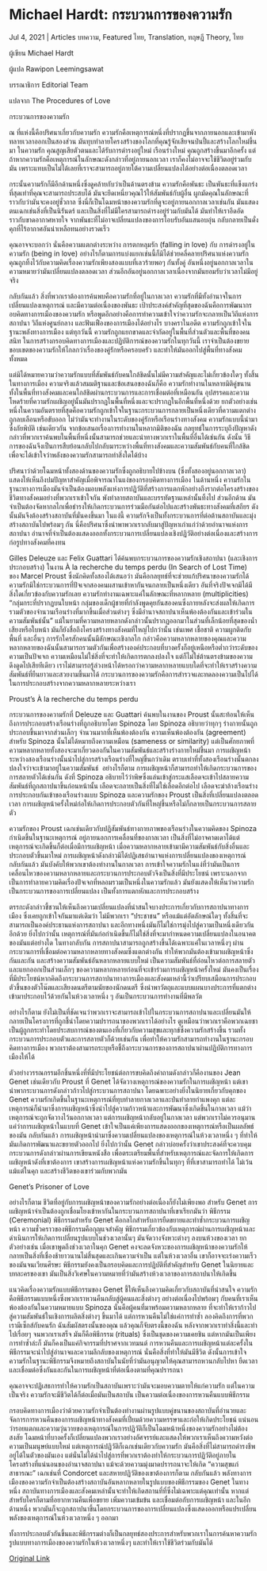 # Michael Hardt: กระบวนการของความรัก

Jul 4, 2021 | Articles บทความ, Featured ไทย, Translation, ทฤษฎี Theory, ไทย





ผู้เขียน Michael Hardt

ผู้แปล Rawipon Leemingsawat

บรรณาธิการ Editorial Team

แปลจาก The Procedures of Love



กระบวนการของความรัก

ณ ที่แห่งนี้คือปริศนาเกี่ยวกับความรัก ความรักคือเหตุการณ์หนึ่งที่ปรากฏขึ้นจากภายนอกและเข้ามาพังทลายเวลาออกเป็นสองส่วน มันทุบทำลายโครงสร้างของโลกที่คุณรู้จักเสียจนป่นปี้และสร้างโลกใหม่ขึ้นมา ในความรัก คุณสูญเสียตัวตนและได้รับการดำรงอยู่ใหม่ เรือนร่างใหม่ คุณถูกสร้างขึ้นมาอีกครั้ง แต่ถ้าหากความรักคือเหตุการณ์ในลักษณะดังกล่าวที่อยู่ภายนอกเวลา เราก็คงไม่อาจจะใช้ชีวิตอยู่ร่วมกับมัน เพราะแทบเป็นไม่ได้เลยที่เราจะสามารถอยู่ภายใต้ความเปลี่ยนแปลงได้อย่างต่อเนื่องตลอดเวลา

กระนั้นความรักก็มีอีกด้านหนึ่งซึ่งดูคล้ายกับว่าเป็นด้านตรงข้าม ความรักคือพันธะ เป็นพันธะที่แข็งแกร่งที่สุดเท่าที่คุณจะสามารถประสบได้ มันจะยึดเหนี่ยวคุณไว้ให้สัมพันธ์กับผู้อื่น ผูกมัดคุณในลักษณะที่ราวกับว่ามันจะคงอยู่ชั่วกาล ซึ่งนี่ก็เป็นโฉมหน้าของความรักที่ดูจะอยู่ภายนอกกาลเวลาเช่นกัน มันแสดงตนเฉกเช่นสิ่งที่เป็นนิรันดร์ และเป็นสิ่งที่ไม่มีใครสามารถดำรงอยู่ร่วมกับมันได้ มันทำให้เราอึดอัดราวกับขาดอากาศหายใจ จากพันธะที่ไม่อาจเปลี่ยนแปลงของการโอบรับอันแสนอบอุ่น กลับกลายเป็นดั่งคุกที่ไร้อากาศอันน่าเหลือทนอย่างรวดเร็ว

คุณอาจจะบอกว่า นั่นคือความแตกต่างระหว่าง การตกหลุมรัก (falling in love) กับ การดำรงอยู่ในความรัก (being in love) อย่างไรก็ตามการแบ่งแยกเช่นนี้ก็มิได้ช่วยคลี่คลายปริศนาแห่งความรัก คุณถูกทิ้งไว้กับความคิดเรื่องความรักเพียงสองแบบที่เลวร้ายพอๆ กันทั้งคู่ อันหนึ่งอยู่นอกกาลเวลาในความหมายว่ามันเปลี่ยนแปลงตลอดเวลา ส่วนอีกอันอยู่นอกกาลเวลาเนื่องจากมันยอมรับว่าเวลาไม่มีอยู่จริง

กลับกันแล้ว สิ่งที่พวกเราต้องการค้นพบคือความรักที่อยู่ในกาลเวลา ความรักที่มีทั้งอำนาจในการเปลี่ยนแปลงเหตุการณ์ และมีความต่อเนื่องของพันธะ เป้าประสงค์สำคัญที่สุดของฉันคือการพัฒนากรอบคิดทางการเมืองของความรัก หรือพูดอีกอย่างคือการทำความเข้าใจว่าความรักจะกลายเป็นวิถีแห่งการสถาปนา วิถีแห่งศูนย์กลาง และฟันเฟืองของการเมืองได้อย่างไร บางคราในอดีต ความรักถูกเข้าใจในฐานะพลังทางการเมือง แต่ทุกวันนี้ ความรักถูกแยกขาดและจำกัดอยู่ในพื้นที่ส่วนตัวและพื้นที่ของคนสนิท ในการสร้างกรอบคิดทางการเมืองและปฏิบัติการณ์ของความรักในทุกวันนี้ เราจำเป็นต้องขยายขอบเขตของความรักให้ไกลกว่าเรื่องของคู่รักหรือครอบครัว และทำให้มันออกไปสู่พื้นที่ทางสังคมทั้งหมด

แต่มิได้หมายความว่าความรักแบบที่สัมพันธ์กับคนใกล้ชิดนั้นไม่มีความสำคัญและไม่เกี่ยวข้องใดๆ ทั้งสิ้นในทางการเมือง ความจริงแล้วสมมติฐานและข้อเสนอของฉันก็คือ ความรักทำงานในหลายมิติคู่ขนาน ทั้งในพื้นที่ทางสังคมและคนใกล้ชิดผ่านกระบวนการและการเชื่อมต่อที่เหมือนกัน อุปสรรคและความโหดร้ายที่ความรักเผชิญอยู่นั้นมันปรากฏในพื้นที่หนึ่งและจะปรากฏในอีกพื้นที่หนึ่งด้วย ยกตัวอย่างเช่น หนึ่งในความอันตรายที่สุดคือความรักถูกเข้าใจในฐานะกระบวนการกลายเป็นหนึ่งเดียวที่ความแตกต่างถูกลบเลือนหรือขับออก ไม่ว่ามันจะทำงานในระดับของคู่รักหรือเรือนร่างทางสังคม ความรักแบบนี้นำมาซึ่งภัยพิบัติ เช่นเดียวกัน จากข้อเสนอเรื่องการทำงานในหลากมิติของฉัน กลยุทธ์ในการระบุถึงปัญหาดังกล่าวที่พวกเราค้นพบในพื้นที่หนึ่งนั้นสามารถช่วยและนำทางพวกเราในพื้นที่อื่นได้เช่นกัน ดังนั้น วิธีการของฉันจึงเป็นการสืบย้อนกลับไปกลับมาระหว่างพื้นที่ทางสังคมและความสัมพันธ์กับคนที่ใกล้ชิดเพื่อจะได้เข้าใจว่าพลังของความรักสามารถทำสิ่งใดได้บ้าง

ปริศนาว่าด้วยโฉมหน้าทั้งสองด้านของความรักซึ่งถูกอธิบายไปข้างบน (ซึ่งทั้งสองอยู่นอกกาลเวลา) แสดงให้เห็นถึงปมปัญหาสำคัญเมื่อพิจารณาในแง่ของกรอบคิดทางการเมือง ในด้านหนึ่ง ความรักในฐานะทางการเมืองมันจำเป็นต้องมอบพลังแห่งการปฏิวัติที่สร้างการแตกหักอย่างถึงรากต่อโครงสร้างของชีวิตทางสังคมอย่างที่พวกเราเข้าใจกัน พังทำลายสถาบันและบรรทัดฐานเหล่านั้นทิ้งไป ส่วนอีกด้าน มันจำเป็นต้องจัดหากลไกเพื่อธำรงให้เกิดกระบวนการร่วมมือกันต่อไปและสร้างพันธะทางสังคมที่เสถียร ดังนั้นมันจึงต้องสร้างสถาบันที่มั่นคงขึ้นมา ในแง่นี้ ความรักจึงเป็นทั้งกระบวนการที่ต่อต้านสถาบันและมุ่งสร้างสถาบันไปพร้อมๆ กัน นี่คือปริศนาซึ่งนำพาพวกเรากลับมาสู่ปัญหาเก่าแก่ว่าด้วยอำนาจแห่งการสถาปนา อำนาจที่จำเป็นต้องแสดงออกทั้งกระบวนการเปลี่ยนแปลงเชิงปฏิวัติอย่างต่อเนื่องและสร้างการก่อรูปทางสังคมที่คงทน

Gilles Deleuze และ Felix Guattari ได้ค้นพบกระบวนการของความรักเชิงสถาปนา (และเชิงการประกอบสร้าง) ในงาน À la recherche du temps perdu (In Search of Lost Time)  ของ Marcel Proust ซึ่งนักคิดทั้งสองได้เสนอว่า มันคือกลยุทธ์ที่จะช่วยแก้ปริศนาของความรักได้ ความรักมิใช่กระบวนการที่ปัจเจกสองคนผสานเข้าหากันจนกลายเป็นหนึ่งเดียว อันที่จริงปัจเจกมิได้มีสิ่งใดเกี่ยวข้องกับความรักเลย ความรักทำงานเฉพาะแค่ในลักษณะที่หลากหลาย (multiplicities) “กลุ่มกระที่ปรากฏบนใบหน้า กลุ่มของเด็กผู้ชายที่กำลังพูดคุยกันสองคนซึ่งภายหลังจะส่งผลให้เกิดการรวมตัวของจำนวนเรือนร่างที่มากขึ้นเมื่อส่วนต่างๆ ซึ่งมีอำนาจสถาปนาเห็นพ้องต้องกันและเข้าร่วมในความสัมพันธ์นั้น” แม้ในยามที่ความหลายหลากดังกล่าวนั้นปรากฏออกมาในส่วนที่เล็กน้อยที่สุดของน้ำเสียงหรือใบหน้า มันก็ยังสื่อถึงโครงสร้างทางสังคมที่ใหญ่ไปกว่านั้น เช่นเพศ เชื้อชาติ ความผูกติดกับพื้นที่ และอื่นๆ การรักใครสักคนนั้นมีลักษณะเชิงกลไก กล่าวคือความหลากหลายของคุณและความหลากหลายของฉันนั้นสามารถรวมตัวกันเพื่อสร้างองค์ประกอบที่บางครั้งก็อยู่เหนือหรือต่ำกว่าระดับของความเป็นปัจเจก ความเหมือนไม่ใช่สิ่งที่จะทำให้เกิดการตกลงปลงใจ แต่ก็ไม่ใช่ต้านตรงข้ามของความดึงดูดไปเสียทีเดียว เราไม่สามารถรู้ล่วงหน้าได้หรอกว่าความหลากหลายแบบใดที่จะทำให้เราสร้างความสัมพันธ์ที่ยืนยาวและสวยงามขึ้นมาได้ กระบวนการของความรักคือการสำรวจและทดลองความเป็นไปได้ในการประกอบสร้างจากความหลากหลายระหว่างเรา 

Proust’s À la recherche du temps perdu

กระบวนการของความรักที่ Deleuze และ Guattari ค้นพบในงานของ Proust นั้นสะท้อนให้เห็นถึงการประกอบสร้างเรือนร่างที่ถูกอธิบายโดย Spinoza โดย Spinoza อธิบายว่าทุกๆ ร่างกายนั้นถูกประกอบขึ้นมาจากส่วนเล็กๆ จำนวนมากที่เห็นพ้องต้องกัน ความเห็นพ้องต้องกัน (agreement) สำหรับ Spinoza นั้นไม่ได้หมายถึงความเหมือน (sameness or similarity) แต่เป็นศักยภาพที่ความหลากหลายทั้งสองจะมาเกี่ยวดองกันในความสัมพันธ์และสร้างร่างกายใหม่ขึ้นมา การเผชิญหน้าระหว่างสองเรือนร่างนั้นนำไปสู่การสร้างเรือนร่างที่ใหญ่ขึ้นกว่าเดิม ตราบเท่าที่ทั้งสองเรือนร่างนั้นตกลงปลงใจว่าจะเข้ามาอยู่ในความสัมพันธ์  อย่างไรก็ตาม การเผชิญหน้าก็สามารถทำให้เกิดกระบวนการของการสลายตัวได้เช่นกัน ดังที่ Spinoza อธิบายไว้ว่าพิษซึ่งแล่นเข้าสู่กระแสเลือดจะเข้าไปสลายความสัมพันธ์ที่ถูกสถาปนาขึ้นก่อนหน้านั้น เลือดจะกลายเป็นสิ่งที่ไม่ใช่เลือดอีกต่อไป เลือดจะฆ่าล้างเรือนร่าง การประกอบกันเข้าของเรือนร่างแบบ Spinoza และความรักของ Proust เป็นสิ่งที่เปลี่ยนแปลงตลอดเวลา การเผชิญหน้าครั้งใหม่ก่อให้เกิดการประกอบตัวกันที่ใหญ่ขึ้นหรือไม่ก็กลายเป็นกระบวนการสลายตัว

ความรักของ Proust เฉกเช่นเดียวกับปฏิสัมพันธ์ทางกายภาพของเรือนร่างในความคิดของ Spinoza กำเนิดขึ้นในฐานะเหตุการณ์ อยู่ภายนอกการเคลื่อนที่ของกาลเวลา เป็นสิ่งที่ไม่อาจคาดเดาได้แต่เหตุการณ์จะเกิดขึ้นก็ต่อเมื่อมีการเผชิญหน้า เมื่อความหลากหลายเข้ามามีความสัมพันธ์กับสิ่งอื่นและประกอบตัวขึ้นมาใหม่ การเผชิญหน้าดังกล่าวมิได้ปฏิเสธอำนาจแห่งการเปลี่ยนแปลงของเหตุการณ์ กลับกันแล้ว มันบังคับให้พวกเขาต้องทำงานในกาลเวลา การเข้าใจความรักในแง่ที่ว่ามันเป็นการเคลื่อนไหวของความหลากหลายและกระบวนการประกอบตัวจึงเป็นสิ่งที่มีประโยชน์ เพราะนอกจากเป็นการทำลายความคิดเรื่องปัจเจกที่หลอมรวมเป็นหนึ่งในความรักแล้ว มันยังแสดงให้เห็นว่าความรักเป็นกระบวนการของการเปลี่ยนแปลง เป็นทั้งการแตกหักและการประกอบสร้าง 

ตรรกะดังกล่าวชี้ชวนให้เห็นถึงความเปลี่ยนแปลงที่น่าสนใจบางประการเกี่ยวกับการสถาปนาทางการเมือง ซึ่งเคยถูกเข้าใจกันมาแต่เดิมว่า ไม่มีพวกเรา “ประชาชน” หรือแม้แต่อัตลักษณ์ใดๆ ทั้งสิ้นที่จะสามารถเป็นองค์ประธานแห่งการสถาปนา และอีกทางหนึ่งมันก็ไม่ใช่การมุ่งไปสู่ความเป็นหนึ่งเดียวกันอีกด้วย ยิ่งไปกว่านั้น เหตุการณ์ที่มันก่อกำเนิดขึ้นก็ไม่ใช่สิ่งที่จะมากำหนดความเปลี่ยนแปลงในอนาคตของมันแต่อย่างใด ในทางกลับกัน การสถาปนาสามารถถูกสร้างขึ้นได้เฉพาะแค่ในเวลาหนึ่งๆ ผ่านกระบวนการที่เชื่อมต่อความหลากหลายทางสังคมซึ่งแตกต่างกัน ทำให้พวกมันต้องเข้ามาเผชิญหน้าซึ่งกันและกัน และสร้างความสัมพันธ์อันหลากหลายแบบใหม่ เป็นความสัมพันธ์ที่อ่อนไหวต่อการสลายตัวและแยกออกเป็นส่วนเล็กๆ ของความหลากหลายก่อนที่จะเข้าร่วมการเผชิญหน้าครั้งใหม่ มันคงเป็นเรื่องที่มีประโยชน์หากคิดถึงกระบวนการสถาปนาทางการเมืองและสังคมเหล่านี้ว่าเปรียบเสมือนการประกอบตัวขึ้นของตัวโน๊ตและเสียงดนตรีตามนัยของนักดนตรี ซึ่งนำพาวัตถุและแบบแผนบางประการที่แตกต่างเข้ามาประกอบไว้ด้วยกันในห้วงเวลาหนึ่ง ๆ อันเป็นกระบวนการทำงานที่มีพลวัต

อย่างไรก็ตาม ยังไม่เป็นที่ชัดเจนว่าพวกเราจะสามารถเข้าไปในกระบวนการสถาปนาและเปลี่ยนมันให้กลายเป็นโครงการที่ถูกชี้นำโดยความปรารถนาของพวกเราได้อย่างไร ดูเหมือนว่าพวกเราคือพวกเฉยชา เป็นผู้ถูกกระทำโดยประสบการณ์ของตนเองที่เกี่ยวกับความสุขและทุกข์ซึ่งความรักสร้างขึ้น รวมทั้งกระบวนการประกอบตัวและการสลายตัวก็ด้วยเช่นกัน เพื่อทำให้ความรักสามารถทำงานในฐานะกรอบคิดทางการเมือง พวกเราต้องสามารถระบุหรือชี้ถึงกระบวนการของการสถาปนาผ่านปฏิบัติการทางการเมืองให้ได้ 

ตัวอย่างวรรณกรรมอีกชิ้นหนึ่งที่ที่มีประโยชน์ต่อการขบคิดถึงคำถามดังกล่าวก็คืองานของ Jean Genet เช่นเดียวกับ Proust ที่ Genet ได้จัดวางเหตุการณ์ของความรักในการเผชิญหน้า แต่เขานำพากระบวนการดังกล่าวก้าวไปสู่กระบวนการสถาปนา โดยฉพาะอย่างยิ่งในนิยายเกี่ยวกับคุกของ Genet ความรักเกิดขึ้นในฐานะเหตุการณ์ที่ทุบทำลายกาลเวลาและป่นทำลายกำแพงคุก แต่ละเหตุการณ์ก็นำมาซึ่งการเผชิญหน้าซึ่งนำไปสู่ความก้าวหน้าและการพัฒนาซึ่งเกิดขึ้นในกาลเวลา แม้ว่าเหตุการณ์จะถูกจัดวางไว้นอกกาลเวลา แต่การเผชิญหน้ากลับอยู่ในกาลเวลา แต่พวกเราไม่ควรอนุมานแค่ว่าการเผชิญหน้าในแบบที่ Genet เข้าใจเป็นแค่เพียงการแสดงออกของเหตุการณ์หรือเป็นผลลัพธ์ของมัน กลับกันแล้ว การเผชิญหน้านำมาซึ่งความเปลี่ยนแปลงของเหตุการณ์ในห้วงเวลาหนึ่ง ๆ ที่ทำให้มันเกิดการพัฒนาและขยายตัวออกไป ยิ่งไปกว่านั้น Genet กล่าวบ่อยครั้งว่าเขาประสงค์ที่จะควบคุมกระบวนการดังกล่าวผ่านการเขียนหนังสือ เพื่อตระเตรียมพื้นที่สำหรับเหตุการณ์และจัดการให้เกิดการเผชิญหน้าดังที่เขาต้องการ เขาสร้างการเผชิญหน้าแห่งความรักขึ้นในทุกๆ ที่ที่เขาสามารถทำได้ ไม่เว้นแม้แต่ในคุก และสร้างชีวิตของเขาร่วมกับพวกมัน 

Genet’s Prisoner of Love

อย่างไรก็ตาม ชีวิตที่อยู่กับการเผชิญหน้าของความรักอย่างต่อเนื่องก็ยังไม่เพียงพอ สำหรับ Genet การเผชิญหน้าจำเป็นต้องถูกเชื่อมโยงเข้าหากันในกระบวนการสถาปนาที่เขาเรียกมันว่า พิธีกรรม (Ceremonial) พิธีกรรมสำหรับ Genet คือกลไกสำหรับการยืดขยายและทำซ้ำกระบวนการเผชิญหน้า ความชั่วคราวของพิธีกรรมคือกุญแจสำคัญ พิธีกรรมเกี่ยวข้องกับเหตุการณ์ผ่านการเผชิญหน้าและดำเนินการให้เกิดการเปลี่ยนรูปแบบในช่วงเวลานั้นๆ มันจัดวางจังหวะต่างๆ ลงบนห้วงของเวลา ยกตัวอย่างเช่น เมื่อเขาพูดถึงช่วงเวลาในคุก Genet คงจะลดจังหวะของการเผชิญหน้าของความรักให้กลายเป็นสิ่งที่เชื่องช้ายาวนานไม่สิ้นสุดและเกินความจำเป็น แต่ในห้วงเวลาอื่น เขาก็อาจจะเร่งความเร็วของมันจนเวียนศีรษะ พิธีกรรมยังคงเป็นกรอบคิดและการปฏิบัติที่สำคัญสำหรับ Genet ในนิยายและบทละครของเขา มันเป็นสิ่งวิเศษในความหมายที่ว่ามันสร้างห้วงเวลาของการสถาปนาให้เกิดขึ้น

แนวคิดเรื่องความรักแบบพิธีกรรมของ Genet ชี้ให้เห็นถึงความคิดเกี่ยวกับสถาบันที่น่าสนใจ ความรักคือพิธีกรรมแบบหนึ่งซึ่งพวกเราหวนคืนกลับสู่ผู้คนและสิ่งต่างๆ อย่างต่อเนื่องไปพร้อมๆ กับคนที่เราเห็นพ้องต้องกันในความหมายแบบ Spinoza นั่นคือผู้คนที่มาพร้อมความหลากหลาย ที่จะทำให้เราก้าวไปสู่ความสัมพันธ์ในเชิงการผลิตสิ่งต่างๆ ขึ้นมาได้ แต่การหวนคืนไม่ใช่แค่การทำซ้ำ ลองคิดถึงการที่พวกเรามีเซ็กส์กับคนรัก ฉันสัมผัสตรงนั้นของคุณ แล้วคุณก็จับตรงนี้ของฉัน หลังจากพวกเราทำสิ่งนี้และทำไปเรื่อยๆ จนพวกเราเสร็จ มันก็คือพิธีกรรม (rituals) ซึ่งเป็นชุดของความเคยชิน แต่หากมันเป็นเพียงการทำซ้ำล่ะก็ มันก็คงเป็นแค่กิจกรรมที่ปราศจากเวทมนต์ การหวนคืนและการเผชิญหน้าแต่ละครั้งในพิธีกรรมจะนำไปสู่อำนาจและความลึกลับของเหตุการณ์ นั่นคือสิ่งที่ทำให้มันมีชีวิต ดังนั้นการเข้าใจความรักในฐานะพิธีกรรมจึงหมายถึงสถาบันในนัยที่ว่ามันอนุญาตให้คุณสามารถหวนกลับไปหา ยืดเวลา และเชื่อมต่อซึ่งกันและกันในการเผชิญหน้าที่ต่อเนื่องตามที่คุณปรารถนา

คุณอาจจะปฏิเสธการทำให้ความรักเป็นสถาบันเพราะว่ามันจะมอบความตายให้แก่ความรัก แต่ในความเป็นจริง ความรักจะมีชีวิตได้ก็ต่อเมื่อมันเป็นสถาบัน เป็นความต่อเนื่องของการหวนคืนแบบพิธีกรรม

กรอบคิดทางการเมืองว่าด้วยความรักจำเป็นต้องทำงานผ่านรูปแบบคู่ขนานของสถาบันที่อำนวยและจัดการการหวนคืนของการเผชิญหน้าทางสังคมที่เปี่ยมด้วยความหรรษาและก่อให้เกิดประโยชน์ แน่นอนว่ารอยแตกและความวุ่นวายของเหตุการณ์ในการปฏิวัติก็เป็นโฉมหน้าหนึ่งของความรักอย่างไม่ต้องสงสัย โฉมหน้าที่บางครั้งก็เปลี่ยนแปลงพวกเราอย่างอัศจรรย์และแสดงให้พวกเราเห็นถึงความหวังต่อความเป็นมนุษย์แบบใหม่ แต่เหตุการณ์ปฏิวัติก็เฉกเช่นเดียวกับความรัก มันคือสิ่งที่ไม่สามารถดำรงชีพอยู่ได้ในตัวของมันเอง แต่นั่นไม่ได้นำไปสู่การที่พวกเราต้องทำให้กระบวนการปฏิวัติอยู่ภายในโครงสร้างที่แน่นอนของอำนาจสถาปนา แม้จะด้วยความมุ่งมาดปรารถนาจะให้เกิด “ความสุขแก่สาธารณะ” เฉกเช่นที่ Condorcet และสหายปฏิวัติของเขาต้องการก็ตาม กลับกันแล้ว พลังทางการเมืองของความรักจำเป็นต้องสร้างสถาบันอันหลากหลายในรูปแบบของพิธีกรรมของ Genet ในทางหนึ่ง สถาบันทางการเมืองและสังคมเหล่านั้นจะทำให้เกิดสถานที่ที่ซึ่งไม่เฉพาะแต่คุณเท่านั้น หากแต่สำหรับใครก็ตามที่อยากหวนคืนเพื่อขยาย เพิ่มความเข้มข้น และเชื่อมต่อกับการเผชิญหน้า และในอีกด้านหนึ่ง พวกมันก็จะถูกสถาปนาขึ้นโดยกระบวนการของการเปลี่ยนแปลงซึ่งแสดงออกหรือแปรเปลี่ยนพลังของเหตุการณ์ในห้วงเวลาหนึ่ง ๆ ออกมา 

ทั้งการประกอบตัวกันขึ้นและพิธีกรรมต่างก็เป็นกลยุทธ์สองประการสำหรับพวกเราในการค้นหาความรัก รูปแบบทางการเมืองของความรักในห้วงเวลาหนึ่งๆ และทำให้เราใช้ชีวิตร่วมกับมันได้



[Original Link](https://www.dindeng.com/procedures-of-love/)